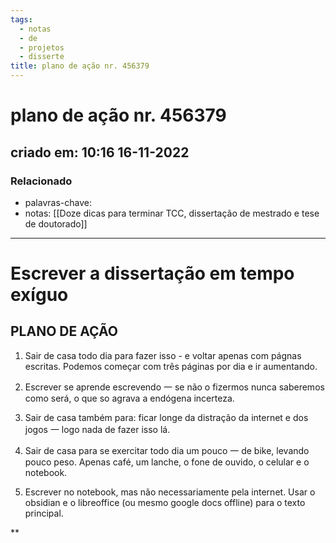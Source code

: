 ```yaml
---
tags:
  - notas
  - de
  - projetos
  - disserte
title: plano de ação nr. 456379
---
```

# plano de ação nr. 456379
## criado em: 10:16 16-11-2022

### Relacionado
- palavras-chave: 
- notas: [[Doze dicas para terminar TCC, dissertação de mestrado e tese de doutorado]]
---

# Escrever a dissertação em tempo exíguo

## PLANO DE AÇÃO

1.  Sair de casa todo dia para fazer isso - e voltar apenas com págnas escritas. Podemos começar com três páginas por dia e ir aumentando.
    
2.  Escrever se aprende escrevendo 一 se não o fizermos nunca saberemos como será, o que so agrava a endógena incerteza.
    
3.  Sair de casa também para: ficar longe da distração da internet e dos jogos 一 logo nada de fazer isso lá.
    
4.  Sair de casa para se exercitar todo dia um pouco 一 de bike, levando pouco peso. Apenas café, um lanche, o fone de ouvido, o celular e o notebook. 
    
5.  Escrever no notebook, mas não necessariamente pela internet. Usar o obsidian e o libreoffice (ou mesmo google docs offline) para o texto principal.

**